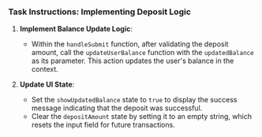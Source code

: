 ### Task Instructions: Implementing Deposit Logic

1. **Implement Balance Update Logic**:

   - Within the `handleSubmit` function, after validating the deposit amount, call the `updateUserBalance` function with the `updatedBalance` as its parameter. This action updates the user's balance in the context.

2. **Update UI State**:
   - Set the `showUpdatedBalance` state to `true` to display the success message indicating that the deposit was successful.
   - Clear the `depositAmount` state by setting it to an empty string, which resets the input field for future transactions.
